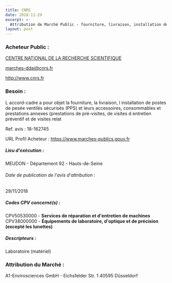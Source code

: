 ```yaml
---
title: CNRS
date: 2018-11-29
excerpt: >-
  Attribution de Marché Public - fourniture, livraison, installation de postes de pesée ventiles sécurisés et leurs accessoires, consommables et prestations annexes
layout: post
---
```


### Acheteur Public : 
<a href="/acheteur-132/siren-180089013"> CENTRE NATIONAL DE LA RECHERCHE SCIENTIFIQUE</a><br/>



marches-ddai@cnrs.fr


http://www.cnrs.fr
### Besoin :

L accord-cadre a pour objet la fourniture, la livraison, l installation de postes de pesée ventilés sécurisés (PPS) et leurs accessoires, consommables et prestations annexes (prestations de pré-visites, de visites d entretien préventif et de visites relat

Ref. avis : 18-162745

URL Profil Acheteur : https://www.marches-publics.gouv.fr

##### Lieu d'exécution :

MEUDON - Département 92 - Hauts-de-Seine

###### Date de publication de l'avis d'attribution : 
29/11/2018

##### Codes CPV concerné(s) :
CPV50530000 - **Services de réparation et d'entretien de machines** <br/>
CPV38000000 - **Équipements de laboratoire, d'optique et de précision (excepté les lunettes)** <br/>

##### Descripteurs :
Laboratoire (matériel) <br/>

### Attribution du Marché :
A1-Envirosciences GmbH - Eichsfelder Str. 1 40595 Dûsseldorf <br/>
